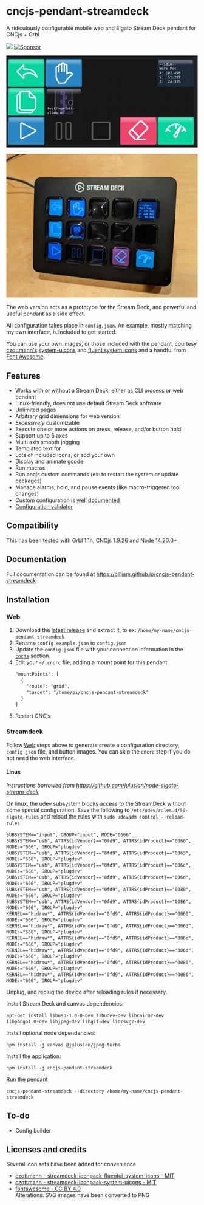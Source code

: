 # cncjs-pendant-streamdeck

A ridiculously configurable mobile web and Elgato Stream Deck pendant for CNCjs + Grbl

[![](https://img.shields.io/npm/v/cncjs-pendant-streamdeck.svg?label=version)](https://www.npmjs.com/package/cncjs-pendant-streamdeck)
[![Sponsor](https://img.shields.io/static/v1?label=Sponsor&message=%E2%9D%A4&logo=GitHub)](https://github.com/sponsors/billiam)

![Web view with a 3 x 5 grid layout of buttons for jogging cnc](assets/web.gif)

![Stream Deck device with buttons with buttons for CNC ](assets/streamdeck.jpg)

The web version acts as a prototype for the Stream Deck, and powerful and useful
pendant as a side effect.

All configuration takes place in `config.json`. An example, mostly matching my own interface, is included to get started.

You can use your own images, or those included with the pendant, courtesy [czottmann's](https://github.com/czottmann)
[system-uicons](https://github.com/czottmann/streamdeck-iconpack-system-uicons) and
[fluent system icons](https://github.com/carlo/streamdeck-iconpack-fluentui-system-icons/blob/main/LICENSE.md) and
a handful from [Font Awesome](https://github.com/FortAwesome/Font-Awesome).

## Features

- Works with or without a Stream Deck, either as CLI process or web pendant
- Linux-friendly, does not use default Stream Deck software
- Unlimited pages
- Arbitrary grid dimensions for web version
- _Excessively_ customizable
- Execute one or more actions on press, release, and/or button hold
- Support up to 6 axes
- Multi axis smooth jogging
- Templated text for
- Lots of included icons, or add your own
- Display and animate gcode
- Run macros
- Run cncjs custom commands (ex: to restart the system or update packages)
- Manage alarms, hold, and pause events (like macro-triggered tool changes)
- Custom configuration is [well documented](https://billiam.github.io/cncjs-pendant-streamdeck/)
- [Configuration validator](https://billiam.github.io/cncjs-pendant-streamdeck/validator/)

## Compatibility

This has been tested with Grbl 1.1h, CNCjs 1.9.26 and Node 14.20.0+

## Documentation

Full documentation can be found at <https://billiam.github.io/cncjs-pendant-streamdeck>

## Installation

### Web

1. Download the [latest release](https://github.com/Billiam/cncjs-pendant-streamdeck/releases) and extract it, to ex: `/home/my-name/cncjs-pendant-streamdeck`
2. Rename `config.example.json` to `config.json`
3. Update the `config.json` file with your connection information in the [`cncjs`](https://billiam.github.io/cncjs-pendant-streamdeck/docs/configure#cncjs) section.
4. Edit your `~/.cncrc` file, adding a mount point for this pendant
   ```
   "mountPoints": [
     {
       "route": "grid",
       "target": "/home/pi/cncjs-pendant-streamdeck"
     }
   ]
   ```
5. Restart CNCjs

### Streamdeck

Follow [Web](#web) steps above to generate create a configuration directory, `config.json` file, and button images.
You can skip the `cncrc` step if you do not need the web interface.

#### Linux

_Instructions borrowed from https://github.com/julusian/node-elgato-stream-deck_

On linux, the udev subsystem blocks access to the StreamDeck without some special configuration.
Save the following to `/etc/udev/rules.d/50-elgato.rules` and reload the rules with
`sudo udevadm control --reload-rules`

```
SUBSYSTEM=="input", GROUP="input", MODE="0666"
SUBSYSTEM=="usb", ATTRS{idVendor}=="0fd9", ATTRS{idProduct}=="0060", MODE:="666", GROUP="plugdev"
SUBSYSTEM=="usb", ATTRS{idVendor}=="0fd9", ATTRS{idProduct}=="0063", MODE:="666", GROUP="plugdev"
SUBSYSTEM=="usb", ATTRS{idVendor}=="0fd9", ATTRS{idProduct}=="006c", MODE:="666", GROUP="plugdev"
SUBSYSTEM=="usb", ATTRS{idVendor}=="0fd9", ATTRS{idProduct}=="006d", MODE:="666", GROUP="plugdev"
SUBSYSTEM=="usb", ATTRS{idVendor}=="0fd9", ATTRS{idProduct}=="0080", MODE:="666", GROUP="plugdev"
SUBSYSTEM=="usb", ATTRS{idVendor}=="0fd9", ATTRS{idProduct}=="0086", MODE:="666", GROUP="plugdev"
KERNEL=="hidraw*", ATTRS{idVendor}=="0fd9", ATTRS{idProduct}=="0060", MODE:="666", GROUP="plugdev"
KERNEL=="hidraw*", ATTRS{idVendor}=="0fd9", ATTRS{idProduct}=="0063", MODE:="666", GROUP="plugdev"
KERNEL=="hidraw*", ATTRS{idVendor}=="0fd9", ATTRS{idProduct}=="006c", MODE:="666", GROUP="plugdev"
KERNEL=="hidraw*", ATTRS{idVendor}=="0fd9", ATTRS{idProduct}=="006d", MODE:="666", GROUP="plugdev"
KERNEL=="hidraw*", ATTRS{idVendor}=="0fd9", ATTRS{idProduct}=="0080", MODE:="666", GROUP="plugdev"
KERNEL=="hidraw*", ATTRS{idVendor}=="0fd9", ATTRS{idProduct}=="0086", MODE:="666", GROUP="plugdev"
```

Unplug, and replug the device after reloading rules if necessary.

Install Stream Deck and canvas dependencies:

```
apt-get install libusb-1.0-0-dev libudev-dev libcairo2-dev libpango1.0-dev libjpeg-dev libgif-dev librsvg2-dev
```

Install optional node dependencies:

```
npm install -g canvas @julusian/jpeg-turbo
```

Install the application:

```
npm install -g cncjs-pendant-streamdeck
```

Run the pendant

```
cncjs-pendant-streamdeck --directory /home/my-name/cncjs-pendant-streamdeck
```

## To-do

- Config builder

## Licenses and credits

Several icon sets have been added for convenience

- [czottmann -
  streamdeck-iconpack-fluentui-system-icons - MIT](https://github.com/czottmann/streamdeck-iconpack-fluentui-system-icons/blob/main/LICENSE.md)
- [czottmann - streamdeck-iconpack-system-uicons - MIT](https://github.com/czottmann/streamdeck-iconpack-system-uicons/blob/main/LICENSE.md)
- [fontawesome - CC BY 4.0](https://raw.githubusercontent.com/FortAwesome/Font-Awesome/6.x/LICENSE.txt)  
  Alterations: SVG images have been converted to PNG
